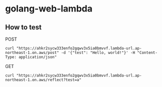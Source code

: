 # golang-web-lambda

## How to test

POST

```
curl "https://ahkr2sycw333enfo2gqwv3x5ia0bmvvf.lambda-url.ap-northeast-1.on.aws/post" -d '{"test": "Hello, world!"}' -H "Content-Type: application/json"
```

GET

```
curl "https://ahkr2sycw333enfo2gqwv3x5ia0bmvvf.lambda-url.ap-northeast-1.on.aws/reflect?test=a"
```
